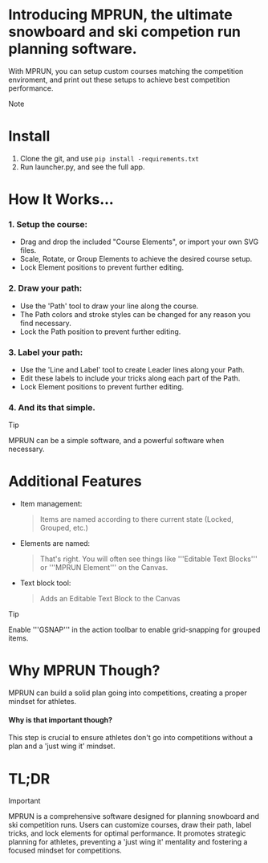 # Introducing MPRUN, the ultimate snowboard and ski competion run planning software.

With MPRUN, you can setup custom courses matching the competition enviroment, and print out these setups to achieve best competition performance.

> [!NOTE]
> # Install
> 1. Clone the git, and use `pip install -requirements.txt`
> 2. Run launcher.py, and see the full app.

# How It Works...
### 1. Setup the course:
- Drag and drop the included "Course Elements", or import your own SVG files.
- Scale, Rotate, or Group Elements to achieve the desired course setup.
- Lock Element positions to prevent further editing.
### 2. Draw your path:
- Use the 'Path' tool to draw your line along the course.
- The Path colors and stroke styles can be changed for any reason you find necessary.
- Lock the Path position to prevent further editing.
### 3. Label your path:
- Use the 'Line and Label' tool to create Leader lines along your Path.
- Edit these labels to include your tricks along each part of the Path.
- Lock Element positions to prevent further editing.
### 4. And its that simple. 
> [!TIP]
> MPRUN can be a simple software, and a powerful software when necessary.

# Additional Features
- Item management:
	> Items are named according to there current state (Locked, Grouped, etc.)
- Elements are named:
	> That's right. You will often see things like '''Editable Text Blocks''' or '''MPRUN Element''' on the Canvas.
- Text block tool:
	> Adds an Editable Text Block to the Canvas
> [!TIP] 
> Enable '''GSNAP''' in the action toolbar to enable grid-snapping for grouped items.

# Why MPRUN Though?
MPRUN can build a solid plan going into competitions, creating a proper mindset for athletes.
#### Why is that important though? 
This step is crucial to ensure athletes don't go into competitions without a plan and a 'just wing it' mindset.

# TL;DR
> [!IMPORTANT]
> MPRUN is a comprehensive software designed for planning snowboard and ski competition runs. Users can customize courses, draw their path, label tricks, and lock elements for optimal performance. It promotes strategic planning for athletes, preventing a 'just wing it' mentality and fostering a focused mindset for competitions.
